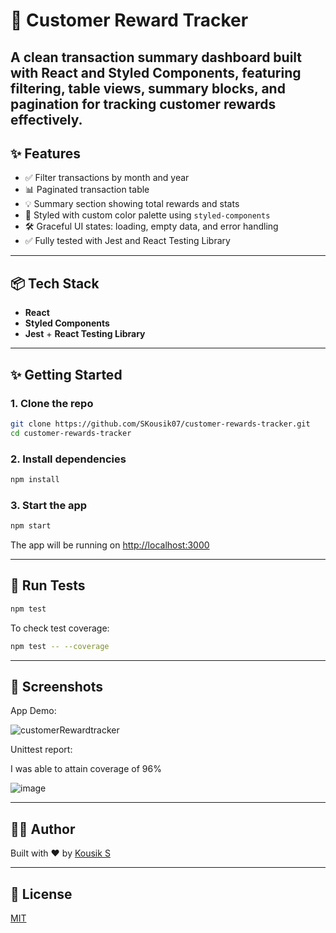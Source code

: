 # 📓 Customer Reward Tracker

A clean transaction summary dashboard built with React and Styled Components, featuring filtering, table views, summary blocks, and pagination for tracking customer rewards effectively.
---

## ✨ Features

* ✅ Filter transactions by month and year
* 📊 Paginated transaction table
* 💡 Summary section showing total rewards and stats
* 📁 Styled with custom color palette using `styled-components`
* 🛠 Graceful UI states: loading, empty data, and error handling
* ✅ Fully tested with Jest and React Testing Library

---

## 📦 Tech Stack

* **React**
* **Styled Components**
* **Jest** + **React Testing Library**

---


## ✨ Getting Started

### 1. Clone the repo

```bash
git clone https://github.com/SKousik07/customer-rewards-tracker.git
cd customer-rewards-tracker
```

### 2. Install dependencies

```bash
npm install
```

### 3. Start the app

```bash
npm start
```

The app will be running on [http://localhost:3000](http://localhost:3000)

---

## 🧪 Run Tests

```bash
npm test
```

To check test coverage:

```bash
npm test -- --coverage
```

---

## 📸 Screenshots

App Demo:

![customerRewardtracker](https://github.com/user-attachments/assets/2aa944db-ab22-43f6-931e-bff5b171facd)

Unittest report: 

I was able to attain coverage of 96%

![image](https://github.com/user-attachments/assets/47c7d28f-ea12-4b07-84fb-f79bc2503707)


---


## 🧑‍💻 Author

Built with ❤️ by [Kousik S](https://github.com/SKousik07)

---

## 📃 License

[MIT](LICENSE)
